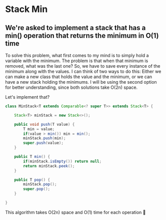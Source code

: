 # Stack Min

## We're asked to implement a stack that has a min() operation that returns the minimum in O(1) time

To solve this problem, what first comes to my mind is to simply hold a variable with the minimum. The problem is that when that minimum is removed, what was the last one? So, we have to save every instance of the minimum along with the values. I can think of two ways to do this: Either we can make a new class that holds the value and the minimum, or we can have a new stack holding the minimums. I will be using the second option for better understanding, since both solutions take O(2n) space.

Let's implement that?

```java
class MinStack<T extends Comparable<? super T>> extends Stack<T> {

    Stack<T> minStack = new Stack<>();

    public void push(T value) {
        T min = value;
        if(value > min()) min = min();
        minStack.push(min);
        super.push(value);
    }

    public T min() {
        if(minStack.isEmpty()) return null;
        return minStack.peek();
    }

    public T pop() {
        minStack.pop();
        super.pop();
    }

}
```

This algorithm takes O(2n) space and O(1) time for each operation :tada:
